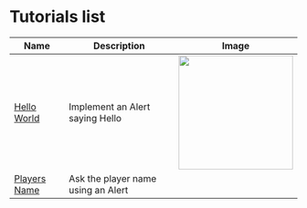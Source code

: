 # Tutorials list

| Name  | Description  |  Image |
|---|---|---|
| [Hello World](https://dkfn.github.io/trunks-nanos/tuts/helloWorld)  | Implement an Alert saying Hello  |  <img src="https://dkfn.github.io/trunks-nanos/images/helloWorld/hw2.PNG?s=200" width="200px"/>
| [Players Name]()  |  Ask the player name using an Alert |

